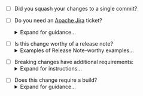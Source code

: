 <!-- Explain the changes in the pull request below: -->
  


<!-- We recommend you review the checklist before submitting a pull request. -->

- [ ] Did you squash your changes to a single commit?

- [ ] Do you need an [Apache Jira](https://issues.apache.org/jira/projects/THRIFT/issues/) ticket?<details><summary>Expand for guidance...</summary>
    - `Yes` if your change requires a release note.
    - `Yes` if your change is a breaking change.
    - `No` if you change is trivial, such as fixing a typo.
</details>
 
- [ ] Is this change worthy of a release note? <details><summary>Examples of Release Note-worthy examples...</summary>
    - Breaking Changes
    - New, Deprecated, or Removed Languages
    - Security Fixes
    - Significant Refactoring
    - Changing how the product is built
</details>

- [ ] Breaking changes have additional requirements: <details><summary>Expand for instructions...</summary>
    - Add or reference an existing Apache Jira THRIFT ticket.
    - Add a `Breaking-Change` label to the Jira ticket.
    - Add a note to the `lib/<language>/README.md` file.
    - Add a line to the `CHANGES.md` file.
</details>

- [ ] Does this change require a build? <details><summary>Expand for guidance...</summary>
    - `Yes` for any code change
    - `Yes` for any build script change
    - `Yes` for any docker build environment change
    - `Yes` for any change affecting the cross test suite
    - `No` for documentation-only changes
    - `No` for trivial changes, for example fixing a typo.
    <br/>
    If your change does not require a build, you can add [ci skip] to the end of your commit message.<br/>
    This will avoid costly and unnecessary builds in both the pull request and once it is merged.
</details>

<!--
  The Contributing Guide at:
  https://github.com/apache/thrift/blob/master/CONTRIBUTING.md
  has more details and tips for committing properly.
-->
